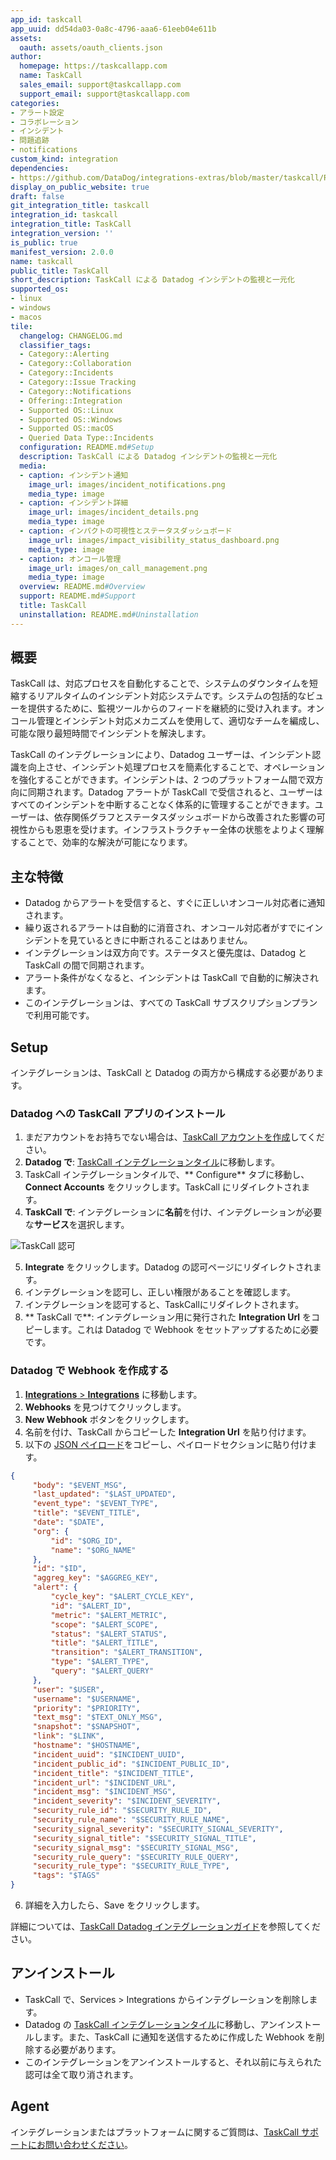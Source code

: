 ```yaml
---
app_id: taskcall
app_uuid: dd54da03-0a8c-4796-aaa6-61eeb04e611b
assets:
  oauth: assets/oauth_clients.json
author:
  homepage: https://taskcallapp.com
  name: TaskCall
  sales_email: support@taskcallapp.com
  support_email: support@taskcallapp.com
categories:
- アラート設定
- コラボレーション
- インシデント
- 問題追跡
- notifications
custom_kind: integration
dependencies:
- https://github.com/DataDog/integrations-extras/blob/master/taskcall/README.md
display_on_public_website: true
draft: false
git_integration_title: taskcall
integration_id: taskcall
integration_title: TaskCall
integration_version: ''
is_public: true
manifest_version: 2.0.0
name: taskcall
public_title: TaskCall
short_description: TaskCall による Datadog インシデントの監視と一元化
supported_os:
- linux
- windows
- macos
tile:
  changelog: CHANGELOG.md
  classifier_tags:
  - Category::Alerting
  - Category::Collaboration
  - Category::Incidents
  - Category::Issue Tracking
  - Category::Notifications
  - Offering::Integration
  - Supported OS::Linux
  - Supported OS::Windows
  - Supported OS::macOS
  - Queried Data Type::Incidents
  configuration: README.md#Setup
  description: TaskCall による Datadog インシデントの監視と一元化
  media:
  - caption: インシデント通知
    image_url: images/incident_notifications.png
    media_type: image
  - caption: インシデント詳細
    image_url: images/incident_details.png
    media_type: image
  - caption: インパクトの可視性とステータスダッシュボード
    image_url: images/impact_visibility_status_dashboard.png
    media_type: image
  - caption: オンコール管理
    image_url: images/on_call_management.png
    media_type: image
  overview: README.md#Overview
  support: README.md#Support
  title: TaskCall
  uninstallation: README.md#Uninstallation
---
```


<!--  SOURCED FROM https://github.com/DataDog/integrations-extras -->


## 概要

TaskCall は、対応プロセスを自動化することで、システムのダウンタイムを短縮するリアルタイムのインシデント対応システムです。システムの包括的なビューを提供するために、監視ツールからのフィードを継続的に受け入れます。オンコール管理とインシデント対応メカニズムを使用して、適切なチームを編成し、可能な限り最短時間でインシデントを解決します。

TaskCall のインテグレーションにより、Datadog ユーザーは、インシデント認識を向上させ、インシデント処理プロセスを簡素化することで、オペレーションを強化することができます。インシデントは、2 つのプラットフォーム間で双方向に同期されます。Datadog アラートが TaskCall で受信されると、ユーザーはすべてのインシデントを中断することなく体系的に管理することができます。ユーザーは、依存関係グラフとステータスダッシュボードから改善された影響の可視性からも恩恵を受けます。インフラストラクチャー全体の状態をよりよく理解することで、効率的な解決が可能になります。


## 主な特徴

- Datadog からアラートを受信すると、すぐに正しいオンコール対応者に通知されます。
- 繰り返されるアラートは自動的に消音され、オンコール対応者がすでにインシデントを見ているときに中断されることはありません。
- インテグレーションは双方向です。ステータスと優先度は、Datadog と TaskCall の間で同期されます。
- アラート条件がなくなると、インシデントは TaskCall で自動的に解決されます。
- このインテグレーションは、すべての TaskCall サブスクリプションプランで利用可能です。


## Setup

インテグレーションは、TaskCall と Datadog の両方から構成する必要があります。

### Datadog への TaskCall アプリのインストール

1. まだアカウントをお持ちでない場合は、[TaskCall アカウントを作成][1]してください。
2. **Datadog で**: [TaskCall インテグレーションタイル][2]に移動します。
3. TaskCall インテグレーションタイルで、** Configure** タブに移動し、**Connect Accounts** をクリックします。TaskCall にリダイレクトされます。
4. **TaskCall で**: インテグレーションに**名前**を付け、インテグレーションが必要な**サービス**を選択します。

![TaskCall 認可][3]

5. **Integrate** をクリックします。Datadog の認可ページにリダイレクトされます。
6. インテグレーションを認可し、正しい権限があることを確認します。
7. インテグレーションを認可すると、TaskCallにリダイレクトされます。
8. ** TaskCall で**: インテグレーション用に発行された **Integration Url** をコピーします。これは Datadog で Webhook をセットアップするために必要です。

### Datadog で Webhook を作成する

1. [**Integrations** > **Integrations**][4] に移動します。
2. **Webhooks** を見つけてクリックします。
3. **New Webhook** ボタンをクリックします。
4. 名前を付け、TaskCall からコピーした **Integration Url** を貼り付けます。
5. 以下の [JSON ペイロード][5]をコピーし、ペイロードセクションに貼り付けます。
```json
{
     "body": "$EVENT_MSG",
     "last_updated": "$LAST_UPDATED",
     "event_type": "$EVENT_TYPE",
     "title": "$EVENT_TITLE",
     "date": "$DATE",
     "org": {
         "id": "$ORG_ID",
         "name": "$ORG_NAME"
     },
     "id": "$ID",
     "aggreg_key": "$AGGREG_KEY",
     "alert": {
         "cycle_key": "$ALERT_CYCLE_KEY",
         "id": "$ALERT_ID",
         "metric": "$ALERT_METRIC",
         "scope": "$ALERT_SCOPE",
         "status": "$ALERT_STATUS",
         "title": "$ALERT_TITLE",
         "transition": "$ALERT_TRANSITION",
         "type": "$ALERT_TYPE",
         "query": "$ALERT_QUERY"
     },
     "user": "$USER",
     "username": "$USERNAME",
     "priority": "$PRIORITY",
     "text_msg": "$TEXT_ONLY_MSG",
     "snapshot": "$SNAPSHOT",
     "link": "$LINK",
     "hostname": "$HOSTNAME",
     "incident_uuid": "$INCIDENT_UUID",
     "incident_public_id": "$INCIDENT_PUBLIC_ID",
     "incident_title": "$INCIDENT_TITLE",
     "incident_url": "$INCIDENT_URL",
     "incident_msg": "$INCIDENT_MSG",
     "incident_severity": "$INCIDENT_SEVERITY",
     "security_rule_id": "$SECURITY_RULE_ID",
     "security_rule_name": "$SECURITY_RULE_NAME",
     "security_signal_severity": "$SECURITY_SIGNAL_SEVERITY",
     "security_signal_title": "$SECURITY_SIGNAL_TITLE",
     "security_signal_msg": "$SECURITY_SIGNAL_MSG",
     "security_rule_query": "$SECURITY_RULE_QUERY",
     "security_rule_type": "$SECURITY_RULE_TYPE",
     "tags": "$TAGS"
}
```
6. 詳細を入力したら、Save をクリックします。

詳細については、[TaskCall Datadog インテグレーションガイド][6]を参照してください。

## アンインストール

- TaskCall で、Services > Integrations からインテグレーションを削除します。
- Datadog の [TaskCall インテグレーションタイル][2]に移動し、アンインストールします。また、TaskCall に通知を送信するために作成した Webhook を削除する必要があります。
- このインテグレーションをアンインストールすると、それ以前に与えられた認可は全て取り消されます。


## Agent

インテグレーションまたはプラットフォームに関するご質問は、[TaskCall サポートにお問い合わせください][7]。


[1]: https://app.us.taskcallapp.com/register
[2]: https://app.datadoghq.com/integrations/taskcall
[3]: https://raw.githubusercontent.com/DataDog/integrations-extras/master/taskcall/images/DatadogTaskCallAuthorization.png
[4]: https://app.datadoghq.com/integrations
[5]: https://docs.taskcallapp.com/integrations/v1/datadog-integration-guide#in-datadog
[6]: https://docs.taskcallapp.com/integrations/v1/datadog-integration-guide
[7]: https://www.taskcallapp.com/contact-us